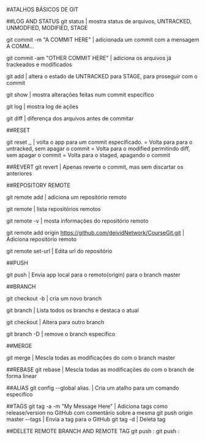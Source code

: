 #ATALHOS BÁSICOS DE GIT


##LOG AND STATUS
git status | mostra status de arquivos, UNTRACKED, UNMODFIED, MODIFIED, STAGE

git commit -m "A COMMIT HERE" | adicionada um commit com a mensagem A COMM...

git commit -am "OTHER COMMIT HERE" | adiciona os arquivos já trackeados e modificados

git add <file> | altera o estado de <file> UNTRACKED para STAGE, para proseguir com o commit

git show <commit-hash> | mostra alterações feitas num commit específico

git log | mostra log de ações

git diff | diferença dos arquivos antes de commitar

##RESET

git reset <soft>,<mixed>,<hard> <commit-hash> | volta o app para um commit especificado.
<soft> = Volta para para o untracked, sem apagar o commit
<mixed> = Volta para o modified permitindo diff, sem apagar o commit
<hard> = Volta para o staged, apagando o commit

##REVERT
git revert <commit-hash> | Apenas reverte o commit, mas sem discartar os anteriores

##REPOSITORY REMOTE

git remote add <repository-name> <link-repository> | adiciona um repositório remoto

git remote | lista repositórios remotos

git remote -v | mosta informações do repositório remoto

git remote add origin https://github.com/deividNetwork/CourseGit.git | Adiciona repositório remoto

git remote set-url <name-repository> <new-url> | Edita url do repositório


##PUSH

git push <repository> <branch> | Envia app local para o remoto(origin) para o branch master

##BRANCH

git checkout -b <branch-name> | cria um novo branch

git branch | Lista todos os branchs e destaca o atual

git checkout <branch-name> | Altera para outro branch

git branch -D <branch-name> | remove o branch específico

##MERGE

git merge <branch-name> | Mescla todas as modificações do <branch-name> com o branch master

##REBASE
git rebase <branch-name> | Mescla todas as modificações do <branch-name> com o branch de forma linear


##ALIAS
git config --global alias.<shortcut> <command> | Cria um atalho para um comando específico

##TAGS
git tag -a <tag-number> -m "My Message Here" | Adiciona tags como release/version no GitHub com comentário sobre a mesma
git push origin master --tags | Envia a tag para o GitHub
git tag -d <tag-number> | Deleta tag


##DELETE REMOTE BRANCH AND REMOTE TAG
git push <repository> : <tag-number>
git push <repository> : <branch-name>